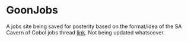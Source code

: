 GoonJobs
========

A jobs site being saved for posterity based on the format/idea of the SA Cavern of Cobol jobs thread [link](http://forums.somethingawful.com/showthread.php?threadid=3246449). Not being updated whatsoever.
